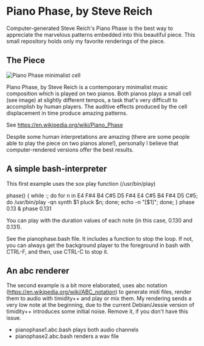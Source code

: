 # Piano Phase, by Steve Reich

Computer-generated Steve Reich's Piano Phase is the best way to appreciate the marvelous patterns embedded into this beautiful piece. This small repository holds only my favorite renderings of the piece.

## The Piece

![Piano Phase minimalist cell](https://github.com/rodolfoap/pianophase/img/pianophase.png "Piano Phase minimalist cell")

Piano Phase, by Steve Reich is a contemporary minimalist music composition which is played on two pianos. Both pianos plays a small cell (see image) at slightly different tempos, a task that's very difficult to accomplish by human players. The auditive effects produced by the cell displacement in time produce amazing patterns.

See https://en.wikipedia.org/wiki/Piano_Phase

Despite some human interpretations are amazing (there are some people able to play the piece on two pianos alone!), personally I believe that computer-rendered versions offer the best results.

## A simple bash-interpreter

This first example uses the sox play function (/usr/bin/play)

phase() { while :; do for n in E4 F#4 B4 C#5 D5 F#4 E4 C#5 B4 F#4 D5 C#5; do /usr/bin/play -qn synth $1 pluck $n; done; echo -n "[$1]"; done; }
phase 0.13 & phase 0.131

You can play with the duration values of each note (in this case, 0.130 and 0.131). 

See the pianophase.bash file. It includes a function to stop the loop. If not, you can always get the background player to the foreground in bash with CTRL-F, and then, use CTRL-C to stop it.

## An abc renderer

The second example is a bit more elaborated, uses abc notation (https://en.wikipedia.org/wiki/ABC_notation) to generate midi files, render them to audio with timidity++ and play or mix them. My rendering sends a very low note at the beginning, due to the current Debian/Jessie version of timidity++ introduces some initial noise. Remove it, if you don't have this issue.

* pianophase1.abc.bash plays both audio channels
* pianophase2.abc.bash renders a wav file

